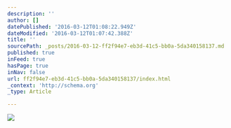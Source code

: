 ```yaml
---
description: ''
author: []
datePublished: '2016-03-12T01:08:22.949Z'
dateModified: '2016-03-12T01:07:42.388Z'
title: ''
sourcePath: _posts/2016-03-12-ff2f94e7-eb3d-41c5-bb0a-5da340158137.md
published: true
inFeed: true
hasPage: true
inNav: false
url: ff2f94e7-eb3d-41c5-bb0a-5da340158137/index.html
_context: 'http://schema.org'
_type: Article

---
```

![](https://the-grid-user-content.s3-us-west-2.amazonaws.com/af4cb53f-6dc8-42f1-9d7b-4b919757a865.png)